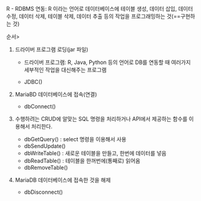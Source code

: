 ```mariadb

```





R - RDBMS 연동: R 이라는 언어로 데이터베이스에 테이블 생성, 데이터 삽입, 데이터 수정, 데이터 삭제, 테이블 삭제, 데이터 추출 등의 작업을 프로그래밍하는 것(==구현하는 것)



순서> 

1. 드라이버 프로그램 로딩(jar 파일)

   - 드라이버 프로그램: R, Java, Python 등의 언어로 DB를 연동할 때 여러가지 세부적인 작업을 대신해주는 프로그램 

   - JDBC()

2. MariaBD 데이터베이스에 접속(연결)

   - dbConnect()

3. 수행하려는 CRUD에 알맞는 SQL 명령을 처리하거나 API에서 제공하는 함수를 이용해서 처리한다.

   - dbGetQuery()   : select 명령을 이용해서 사용
   - dbSendUpdate()
   - dbWriteTable()   : 새로운 테이블을 만들고, 한번에 데이터를 넣음
   - dbReadTable()   : 테이블을 한꺼번에(통째로) 읽어옴
   - dbRemoveTable()

4. MariaDB 데이터베이스에 접속한 것을 해제

   - dbDisconnect()


